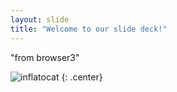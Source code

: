 ```yaml
---
layout: slide
title: "Welcome to our slide deck!"
---
```


"from browser3"

![inflatocat](https://octodex.github.com/images/inflatocat.png)
{: .center}

